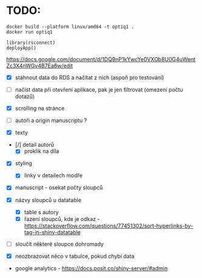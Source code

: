 # TODO:

```
docker build --platform linux/amd64 -t optiq1 .
docker run optiq1
```

```
library(rsconnect)
deployApp()
```

https://docs.google.com/document/d/1DQ9nP1kYwcYe0VXOb8U0G4uWentZc3X4nWGv4B7Ea6w/edit

- [x] stáhnout data do RDS a načítat z nich (aspoň pro testování)
- [ ] načíst data při otevření aplikace, pak je jen filtrovat (omezení počtu dotazů)


- [x] scrolling na stránce
- [ ] autoři a origin manuscriptu ?
- [x] texty
- [/] detail autorů
    - [x] proklik na díla
- [x] styling
    - [x] linky v detailech modře
    
- [x] manuscript - osekat počty sloupců
- [x] názvy sloupců u datatable
    - [x] table s autory
    - [x] řazení sloupců, kde je odkaz - https://stackoverflow.com/questions/77451302/sort-hyperlinks-by-tag-in-shiny-datatable

- [ ] sloučit některé sloupce dohromady
- [x] neozbrazovat něco v tabulce, pokud chybí data

    
- google analytics - https://docs.posit.co/shiny-server/#admin